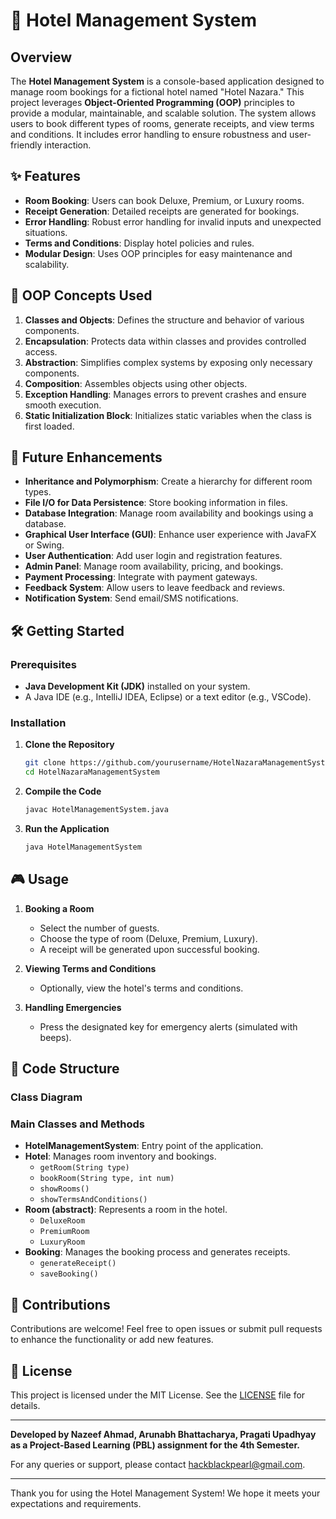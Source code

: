 # 🏨 Hotel Management System

## Overview

The **Hotel Management System** is a console-based application designed to manage room bookings for a fictional hotel named "Hotel Nazara." This project leverages **Object-Oriented Programming (OOP)** principles to provide a modular, maintainable, and scalable solution. The system allows users to book different types of rooms, generate receipts, and view terms and conditions. It includes error handling to ensure robustness and user-friendly interaction.

## ✨ Features

- **Room Booking**: Users can book Deluxe, Premium, or Luxury rooms.
- **Receipt Generation**: Detailed receipts are generated for bookings.
- **Error Handling**: Robust error handling for invalid inputs and unexpected situations.
- **Terms and Conditions**: Display hotel policies and rules.
- **Modular Design**: Uses OOP principles for easy maintenance and scalability.

## 🔧 OOP Concepts Used

1. **Classes and Objects**: Defines the structure and behavior of various components.
2. **Encapsulation**: Protects data within classes and provides controlled access.
3. **Abstraction**: Simplifies complex systems by exposing only necessary components.
4. **Composition**: Assembles objects using other objects.
5. **Exception Handling**: Manages errors to prevent crashes and ensure smooth execution.
6. **Static Initialization Block**: Initializes static variables when the class is first loaded.

## 🚀 Future Enhancements

- **Inheritance and Polymorphism**: Create a hierarchy for different room types.
- **File I/O for Data Persistence**: Store booking information in files.
- **Database Integration**: Manage room availability and bookings using a database.
- **Graphical User Interface (GUI)**: Enhance user experience with JavaFX or Swing.
- **User Authentication**: Add user login and registration features.
- **Admin Panel**: Manage room availability, pricing, and bookings.
- **Payment Processing**: Integrate with payment gateways.
- **Feedback System**: Allow users to leave feedback and reviews.
- **Notification System**: Send email/SMS notifications.

## 🛠️ Getting Started

### Prerequisites

- **Java Development Kit (JDK)** installed on your system.
- A Java IDE (e.g., IntelliJ IDEA, Eclipse) or a text editor (e.g., VSCode).

### Installation

1. **Clone the Repository**
    ```sh
    git clone https://github.com/yourusername/HotelNazaraManagementSystem.git
    cd HotelNazaraManagementSystem
    ```

2. **Compile the Code**
    ```sh
    javac HotelManagementSystem.java
    ```

3. **Run the Application**
    ```sh
    java HotelManagementSystem
    ```

## 🎮 Usage

1. **Booking a Room**
    - Select the number of guests.
    - Choose the type of room (Deluxe, Premium, Luxury).
    - A receipt will be generated upon successful booking.

2. **Viewing Terms and Conditions**
    - Optionally, view the hotel's terms and conditions.

3. **Handling Emergencies**
    - Press the designated key for emergency alerts (simulated with beeps).

## 📂 Code Structure

### Class Diagram


### Main Classes and Methods

- **HotelManagementSystem**: Entry point of the application.
- **Hotel**: Manages room inventory and bookings.
    - `getRoom(String type)`
    - `bookRoom(String type, int num)`
    - `showRooms()`
    - `showTermsAndConditions()`
- **Room (abstract)**: Represents a room in the hotel.
    - `DeluxeRoom`
    - `PremiumRoom`
    - `LuxuryRoom`
- **Booking**: Manages the booking process and generates receipts.
    - `generateReceipt()`
    - `saveBooking()`

## 🤝 Contributions

Contributions are welcome! Feel free to open issues or submit pull requests to enhance the functionality or add new features.

## 📜 License

This project is licensed under the MIT License. See the [LICENSE](LICENSE) file for details.

---

**Developed by Nazeef Ahmad, Arunabh Bhattacharya, Pragati Upadhyay as a Project-Based Learning (PBL) assignment for the 4th Semester.**

For any queries or support, please contact hackblackpearl@gmail.com.

---

Thank you for using the Hotel Management System! We hope it meets your expectations and requirements.
